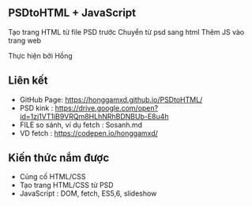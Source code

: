 ﻿
## PSDtoHTML + JavaScript

Tạo trang HTML từ file PSD trước
Chuyển từ psd sang html
Thêm JS vào trang web

Thực hiện bởi Hồng

## Liên kết

- GitHub Page: https://honggamxd.github.io/PSDtoHTML/
- PSD kink : https://drive.google.com/open?id=1zj1VT1iB9VRQm8HLhNRhBDNBUb-E8u4h
- FILE so sánh, ví dụ fetch : Sosanh.md
- VD fetch : https://codepen.io/honggamxd/
## Kiến thức nắm được

- Củng cố HTML/CSS 
- Tạo trang HTML/CSS từ PSD
- JavaScript : DOM, fetch, ES5,6, slideshow



